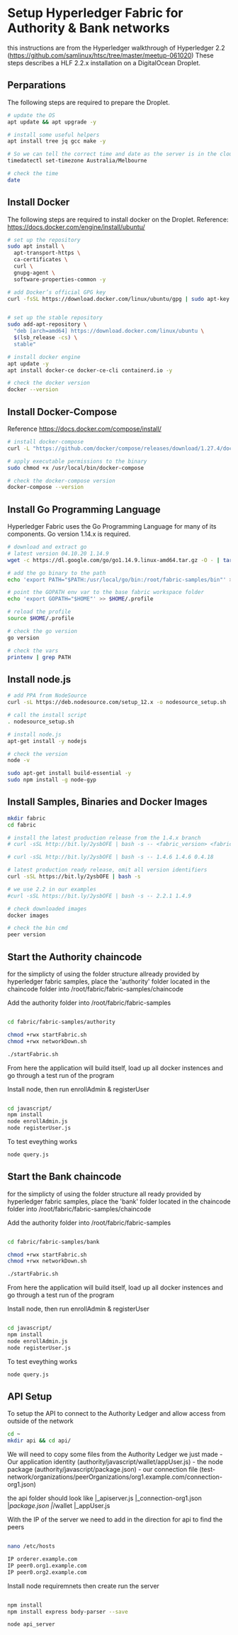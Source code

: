 # Setup Hyperledger Fabric for Authority & Bank networks
this instructions are from the Hyperledger walkthrough of Hyperledger 2.2 (https://github.com/samlinux/htsc/tree/master/meetup-061020)
These steps describes a HLF 2.2.x installation on a DigitalOcean Droplet.

## Perparations
The following steps are required to prepare the Droplet.
```bash
# update the OS
apt update && apt upgrade -y

# install some useful helpers
apt install tree jq gcc make -y

# So we can tell the correct time and date as the server is in the cloud
timedatectl set-timezone Australia/Melbourne

# check the time
date
```

## Install Docker
The following steps are required to install docker on the Droplet. Reference: https://docs.docker.com/engine/install/ubuntu/

```bash
# set up the repository
sudo apt install \
  apt-transport-https \
  ca-certificates \
  curl \
  gnupg-agent \
  software-properties-common -y

# add Docker’s official GPG key
curl -fsSL https://download.docker.com/linux/ubuntu/gpg | sudo apt-key add -


# set up the stable repository
sudo add-apt-repository \
  "deb [arch=amd64] https://download.docker.com/linux/ubuntu \
  $(lsb_release -cs) \
  stable"

# install docker engine
apt update -y
apt install docker-ce docker-ce-cli containerd.io -y

# check the docker version
docker --version
```

## Install Docker-Compose

Reference https://docs.docker.com/compose/install/

```bash
# install docker-compose
curl -L "https://github.com/docker/compose/releases/download/1.27.4/docker-compose-$(uname -s)-$(uname -m)" -o /usr/local/bin/docker-compose

# apply executable permissions to the binary
sudo chmod +x /usr/local/bin/docker-compose

# check the docker-compose version
docker-compose --version
```

## Install Go Programming Language
Hyperledger Fabric uses the Go Programming Language for many of its components. Go version 1.14.x is required.

```bash 
# download and extract go
# latest version 04.10.20 1.14.9
wget -c https://dl.google.com/go/go1.14.9.linux-amd64.tar.gz -O - | tar -xz -C /usr/local

# add the go binary to the path
echo 'export PATH="$PATH:/usr/local/go/bin:/root/fabric-samples/bin"' >> $HOME/.profile

# point the GOPATH env var to the base fabric workspace folder
echo 'export GOPATH="$HOME"' >> $HOME/.profile

# reload the profile
source $HOME/.profile

# check the go version
go version

# check the vars
printenv | grep PATH
```

## Install node.js

```bash
# add PPA from NodeSource
curl -sL https://deb.nodesource.com/setup_12.x -o nodesource_setup.sh

# call the install script
. nodesource_setup.sh

# install node.js
apt-get install -y nodejs

# check the version
node -v

sudo apt-get install build-essential -y
sudo npm install -g node-gyp
```

## Install Samples, Binaries and Docker Images

```bash
mkdir fabric
cd fabric

# install the latest production release from the 1.4.x branch
# curl -sSL http://bit.ly/2ysbOFE | bash -s -- <fabric_version> <fabric-ca_version> <thirdparty_version>

# curl -sSL http://bit.ly/2ysbOFE | bash -s -- 1.4.6 1.4.6 0.4.18

# latest production ready release, omit all version identifiers
curl -sSL https://bit.ly/2ysbOFE | bash -s

# we use 2.2 in our examples
#curl -sSL https://bit.ly/2ysbOFE | bash -s -- 2.2.1 1.4.9

# check downloaded images
docker images

# check the bin cmd
peer version

```

## Start the Authority chaincode
for the simplicty of using the folder structure allready provided by hyperledger fabric samples, place the 'authority' folder located in the chaincode folder into /root/fabric/fabric-samples/chaincode

Add the authority folder into /root/fabric/fabric-samples

```bash

cd fabric/fabric-samples/authority

chmod +rwx startFabric.sh 
chmod +rwx networkDown.sh 

./startFabric.sh

```

From here the application will build itself, load up all docker instences and go through a test run of the program

Install node, then run enrollAdmin & registerUser

```bash

cd javascript/
npm install
node enrollAdmin.js
node registerUser.js

```

To test eveything works 

```bash
node query.js
```

## Start the Bank chaincode
for the simplicty of using the folder structure all ready provided by hyperledger fabric samples, place the 'bank' folder located in the chaincode folder into /root/fabric/fabric-samples/chaincode

Add the authority folder into /root/fabric/fabric-samples

```bash

cd fabric/fabric-samples/bank

chmod +rwx startFabric.sh 
chmod +rwx networkDown.sh 

./startFabric.sh

```

From here the application will build itself, load up all docker instences and go through a test run of the program

Install node, then run enrollAdmin & registerUser

```bash

cd javascript/
npm install
node enrollAdmin.js
node registerUser.js

```

To test eveything works 

```bash
node query.js
```

## API Setup

To setup the API to connect to the Authority Ledger and allow access from outside of the network

```bash
cd ~
mkdir api && cd api/

```

We will need to copy some files from the Authority Ledger we just made
    - Our application identity (authority/javascript/wallet/appUser.js)
    - the node package (authority/javascript/package.json)
    - our connection file (test-network/organizations/peerOrganizations/org1.example.com/connection-org1.json)

the api folder should look like
    |_apiserver.js
    |_connection-org1.json
    |_package.json
    |_/wallet
      |_appUser.js


With the IP of the server we need to add in the direction for api to find the peers

```bash

nano /etc/hosts

IP orderer.example.com
IP peer0.org1.example.com
IP peer0.org2.example.com

```


Install node requiremnets then create run the server

```bash

npm install
npm install express body-parser --save

node api_server

```




